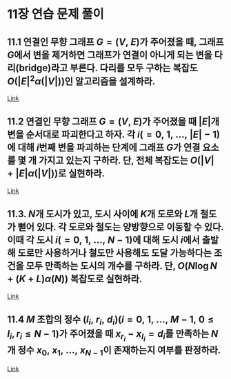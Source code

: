 # 11장 연습 문제 풀이

## 11.1 연결인 무향 그래프 $G=(V,\ E)$가 주어졌을 때, 그래프 $G$에서 변을 제거하면 그래프가 연결이 아니게 되는 변을 다리(bridge)라고 부른다. 다리를 모두 구하는 복잡도 $O(|E|^2\alpha(|V|))$인 알고리즘을 설계하라.

[Link](11.1.cpp)

## 11.2 연결인 무향 그래프 $G=(V,\ E)$가 주어졌을 때 $|E|$개 변을 순서대로 파괴한다고 하자. 각 $i(=0,\ 1,\ \ldots,\ |E|-1)$에 대해 $i$번째 변을 파괴하는 단계에 그래프 $G$가 연결 요소를 몇 개 가지고 있는지 구하라. 단, 전체 복잡도는 $O(|V|+|E|\alpha(|V|))$로 실현하라.

[Link](11.2.cpp)

## 11.3. $N$개 도시가 있고, 도시 사이에 $K$개 도로와 $L$개 철도가 뻗어 있다. 각 도로와 철도는 양방향으로 이동할 수 있다. 이때 각 도시 $i(=0,\ 1,\ \ldots,\ N-1)$에 대해 도시 $i$에서 출발해 도로만 사용하거나 철도만 사용해도 도달 가능하다는 조건을 모두 만족하는 도시의 개수를 구하라. 단, $O(N\log{N}+(K+L)\alpha(N))$ 복잡도로 실현하라.

[Link](11.3.cpp)

## 11.4 $M$ 조합의 정수 $(l_i,\ r_i,\ d_i)(i=0,\ 1,\ \ldots,\ M-1,\ 0\le l_i,r_i\le N-1)$가 주어졌을 때 $x_{r_i}-x_{l_i}=d_i$를 만족하는 $N$개 정수 $x_0,\ x_1,\ \ldots,\ x_{N-1}$이 존재하는지 여부를 판정하라.

[Link](11.4.cpp)

